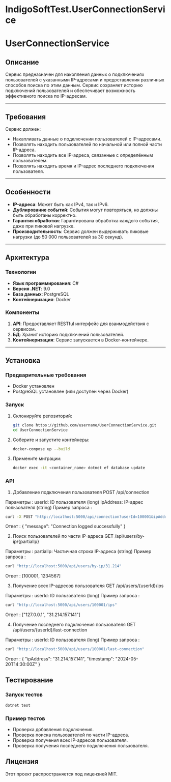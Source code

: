 # IndigoSoftTest.UserConnectionService
# UserConnectionService

## Описание

Сервис предназначен для накопления данных о подключениях пользователей с указанными IP-адресами и предоставления различных способов поиска по этим данным. Сервис сохраняет историю подключений пользователей и обеспечивает возможность эффективного поиска по IP-адресам.

---

## Требования

Сервис должен:
- Накапливать данные о подключении пользователей с IP-адресами.
- Позволять находить пользователей по начальной или полной части IP-адреса.
- Позволять находить все IP-адреса, связанные с определённым пользователем.
- Позволять находить время и IP-адрес последнего подключения пользователя.

---

## Особенности

- **IP-адреса**: Может быть как IPv4, так и IPv6.
- **Дублирование событий**: События могут повторяться, но должны быть обработаны корректно.
- **Гарантия обработки**: Гарантирована обработка каждого события, даже при пиковой нагрузке.
- **Производительность**: Сервис должен выдерживать пиковые нагрузки (до 50 000 пользователей за 30 секунд).

---

## Архитектура

### Технологии
- **Язык программирования**: C#
- **Версия .NET**: 9.0
- **База данных**: PostgreSQL
- **Контейнеризация**: Docker

### Компоненты
1. **API**: Предоставляет RESTful интерфейс для взаимодействия с сервисом.
2. **БД**: Хранит историю подключений пользователей.
3. **Контейнеризация**: Сервис запускается в Docker-контейнере.

---

## Установка

### Предварительные требования
- Docker установлен
- PostgreSQL установлен (или доступен через Docker)

### Запуск

1. Склонируйте репозиторий:
   ```bash
   git clone https://github.com/username/UserConnectionService.git
   cd UserConnectionService
   ```
2. Соберите и запустите контейнеры:
   ```bash
   docker-compose up --build
   ```
3. Примените миграции:
   ```bash
   docker exec -it <container_name> dotnet ef database update
   ```
### API
1. Добавление подключения пользователя
POST /api/connection

Параметры :
userId: ID пользователя (long)
ipAddress: IP-адрес пользователя (string)
Пример запроса :
  ```bash
  curl -X POST "http://localhost:5000/api/connection?userId=100001&ipAddress=127.0.0.1"
  ```
Ответ :
{
  "message": "Connection logged successfully"
}

2. Поиск пользователей по части IP-адреса
GET /api/users/by-ip/{partialIp}

Параметры :
partialIp: Частичная строка IP-адреса (string)
Пример запроса :
  ```bash
  curl "http://localhost:5000/api/users/by-ip/31.214"
  ```
Ответ :
[100001, 1234567]

3. Получение всех IP-адресов пользователя
GET /api/users/{userId}/ips

Параметры :
userId: ID пользователя (long)
Пример запроса :
  ```bash
  curl "http://localhost:5000/api/users/100001/ips"
  ```
Ответ :
["127.0.0.1", "31.214.157.141"]

4. Получение последнего подключения пользователя
GET /api/users/{userId}/last-connection

Параметры :
userId: ID пользователя (long)
Пример запроса :
  ```bash
  curl "http://localhost:5000/api/users/100001/last-connection"
  ```
Ответ :
{
  "ipAddress": "31.214.157.141",
  "timestamp": "2024-05-20T14:30:00Z"
}

## Тестирование

### Запуск тестов

  ```bash
  dotnet test
  ```
###  Пример тестов

- Проверка добавления подключения.
- Проверка поиска пользователей по части IP-адреса.
- Проверка получения всех IP-адресов пользователя.
- Проверка получения последнего подключения пользователя.

## Лицензия
Этот проект распространяется под лицензией MIT.

